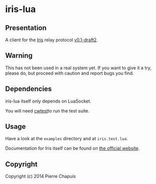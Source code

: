 # iris-lua

## Presentation

A client for the [Iris](http://iris.karalabe.com/) relay protocol
[v0.1-draft2](https://dl.dropboxusercontent.com/u/10435909/Iris/relay.pdf).

## Warning

This has not been used in a real system yet. If you want to give it a try,
please do, but proceed with caution and report bugs you find.

## Dependencies

iris-lua itself only depends on LuaSocket.

You will need [cwtest](https://github.com/catwell/cwtest)to run the test suite.

## Usage

Have a look at the `examples` directory and at `iris.test.lua`.

Documentation for Iris itself can be found on
[the official website](http://iris.karalabe.com/).

## Copyright

Copyright (c) 2014 Pierre Chapuis
